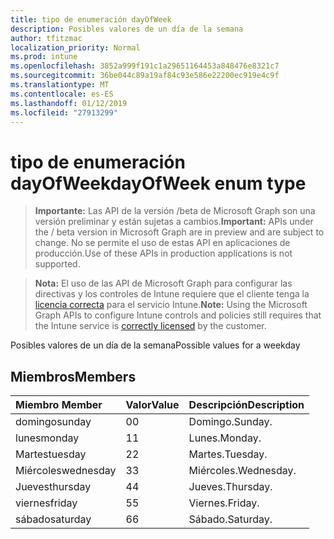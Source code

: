 ```yaml
---
title: tipo de enumeración dayOfWeek
description: Posibles valores de un día de la semana
author: tfitzmac
localization_priority: Normal
ms.prod: intune
ms.openlocfilehash: 3852a999f191c1a29651164453a848476e8321c7
ms.sourcegitcommit: 36be044c89a19af84c93e586e22200ec919e4c9f
ms.translationtype: MT
ms.contentlocale: es-ES
ms.lasthandoff: 01/12/2019
ms.locfileid: "27913299"
---
```

# <a name="dayofweek-enum-type"></a><span data-ttu-id="c3ce9-103">tipo de enumeración dayOfWeek</span><span class="sxs-lookup"><span data-stu-id="c3ce9-103">dayOfWeek enum type</span></span>

> <span data-ttu-id="c3ce9-104">**Importante:** Las API de la versión /beta de Microsoft Graph son una versión preliminar y están sujetas a cambios.</span><span class="sxs-lookup"><span data-stu-id="c3ce9-104">**Important:** APIs under the / beta version in Microsoft Graph are in preview and are subject to change.</span></span> <span data-ttu-id="c3ce9-105">No se permite el uso de estas API en aplicaciones de producción.</span><span class="sxs-lookup"><span data-stu-id="c3ce9-105">Use of these APIs in production applications is not supported.</span></span>

> <span data-ttu-id="c3ce9-106">**Nota:** El uso de las API de Microsoft Graph para configurar las directivas y los controles de Intune requiere que el cliente tenga la [licencia correcta](https://go.microsoft.com/fwlink/?linkid=839381) para el servicio Intune.</span><span class="sxs-lookup"><span data-stu-id="c3ce9-106">**Note:** Using the Microsoft Graph APIs to configure Intune controls and policies still requires that the Intune service is [correctly licensed](https://go.microsoft.com/fwlink/?linkid=839381) by the customer.</span></span>

<span data-ttu-id="c3ce9-107">Posibles valores de un día de la semana</span><span class="sxs-lookup"><span data-stu-id="c3ce9-107">Possible values for a weekday</span></span>
## <a name="members"></a><span data-ttu-id="c3ce9-108">Miembros</span><span class="sxs-lookup"><span data-stu-id="c3ce9-108">Members</span></span>
|<span data-ttu-id="c3ce9-109">Miembro	</span><span class="sxs-lookup"><span data-stu-id="c3ce9-109">Member</span></span>|<span data-ttu-id="c3ce9-110">Valor</span><span class="sxs-lookup"><span data-stu-id="c3ce9-110">Value</span></span>|<span data-ttu-id="c3ce9-111">Descripción</span><span class="sxs-lookup"><span data-stu-id="c3ce9-111">Description</span></span>|
|:---|:---|:---|
|<span data-ttu-id="c3ce9-112">domingo</span><span class="sxs-lookup"><span data-stu-id="c3ce9-112">sunday</span></span>|<span data-ttu-id="c3ce9-113">0</span><span class="sxs-lookup"><span data-stu-id="c3ce9-113">0</span></span>|<span data-ttu-id="c3ce9-114">Domingo.</span><span class="sxs-lookup"><span data-stu-id="c3ce9-114">Sunday.</span></span>|
|<span data-ttu-id="c3ce9-115">lunes</span><span class="sxs-lookup"><span data-stu-id="c3ce9-115">monday</span></span>|<span data-ttu-id="c3ce9-116">1</span><span class="sxs-lookup"><span data-stu-id="c3ce9-116">1</span></span>|<span data-ttu-id="c3ce9-117">Lunes.</span><span class="sxs-lookup"><span data-stu-id="c3ce9-117">Monday.</span></span>|
|<span data-ttu-id="c3ce9-118">Martes</span><span class="sxs-lookup"><span data-stu-id="c3ce9-118">tuesday</span></span>|<span data-ttu-id="c3ce9-119">2</span><span class="sxs-lookup"><span data-stu-id="c3ce9-119">2</span></span>|<span data-ttu-id="c3ce9-120">Martes.</span><span class="sxs-lookup"><span data-stu-id="c3ce9-120">Tuesday.</span></span>|
|<span data-ttu-id="c3ce9-121">Miércoles</span><span class="sxs-lookup"><span data-stu-id="c3ce9-121">wednesday</span></span>|<span data-ttu-id="c3ce9-122">3</span><span class="sxs-lookup"><span data-stu-id="c3ce9-122">3</span></span>|<span data-ttu-id="c3ce9-123">Miércoles.</span><span class="sxs-lookup"><span data-stu-id="c3ce9-123">Wednesday.</span></span>|
|<span data-ttu-id="c3ce9-124">Jueves</span><span class="sxs-lookup"><span data-stu-id="c3ce9-124">thursday</span></span>|<span data-ttu-id="c3ce9-125">4</span><span class="sxs-lookup"><span data-stu-id="c3ce9-125">4</span></span>|<span data-ttu-id="c3ce9-126">Jueves.</span><span class="sxs-lookup"><span data-stu-id="c3ce9-126">Thursday.</span></span>|
|<span data-ttu-id="c3ce9-127">viernes</span><span class="sxs-lookup"><span data-stu-id="c3ce9-127">friday</span></span>|<span data-ttu-id="c3ce9-128">5</span><span class="sxs-lookup"><span data-stu-id="c3ce9-128">5</span></span>|<span data-ttu-id="c3ce9-129">Viernes.</span><span class="sxs-lookup"><span data-stu-id="c3ce9-129">Friday.</span></span>|
|<span data-ttu-id="c3ce9-130">sábado</span><span class="sxs-lookup"><span data-stu-id="c3ce9-130">saturday</span></span>|<span data-ttu-id="c3ce9-131">6</span><span class="sxs-lookup"><span data-stu-id="c3ce9-131">6</span></span>|<span data-ttu-id="c3ce9-132">Sábado.</span><span class="sxs-lookup"><span data-stu-id="c3ce9-132">Saturday.</span></span>|





